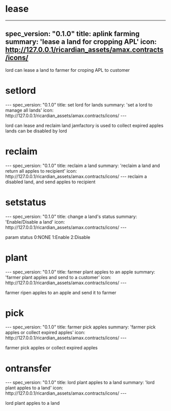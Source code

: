 <h1 class="contract">lease</h1>

---
spec_version: "0.1.0"
title: aplink farming
summary: 'lease a land for cropping APL'
icon: http://127.0.0.1/ricardian_assets/amax.contracts/icons/
---

lord can lease a land to farmer for croping APL to customer


<h1 class="contract">setlord</h1>
---
spec_version: "0.1.0"
title: set lord for lands
summary: 'set a lord to manage all lands'
icon: http://127.0.0.1/ricardian_assets/amax.contracts/icons/
---

lord can lease and reclaim land
jamfactory is used to collect expired apples
lands can be disabled by lord

<h1 class="contract">reclaim</h1>
---
spec_version: "0.1.0"
title: reclaim a land
summary: 'reclaim a land and return all apples to recipient'
icon: http://127.0.0.1/ricardian_assets/amax.contracts/icons/
---
reclaim a disabled land, and send apples to recipient

<h1 class="contract">setstatus</h1>
---
spec_version: "0.1.0"
title: change a land's status
summary: 'Enable/Disable a land'
icon: http://127.0.0.1/ricardian_assets/amax.contracts/icons/
---

param status  0:NONE 1:Enable 2:Disable

<h1 class="contract">plant</h1>
---
spec_version: "0.1.0"
title: farmer plant apples to an apple
summary: 'farmer plant apples and send to a customer'
icon: http://127.0.0.1/ricardian_assets/amax.contracts/icons/
---

farmer ripen apples to an apple and send it to farmer

<h1 class="contract">pick</h1>
---
spec_version: "0.1.0"
title: farmer pick apples
summary: 'farmer pick apples or collect expired apples'
icon: http://127.0.0.1/ricardian_assets/amax.contracts/icons/
---

farmer pick apples or collect expired apples


<h1 class="contract">ontransfer</h1>
---
spec_version: "0.1.0"
title: lord plant apples to a land
summary: 'lord plant apples to a land'
icon: http://127.0.0.1/ricardian_assets/amax.contracts/icons/
---

lord plant apples to a land
